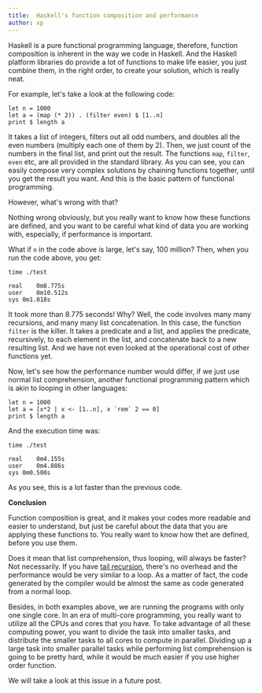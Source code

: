 ```yaml
---
title:  Haskell's function composition and performance
author: xp
---
```

Haskell is a pure functional programming language, therefore, function composition is inherent in the way we code in Haskell. And the Haskell platform libraries do provide a lot of functions to make life easier, you just combine them, in the right order, to create your solution, which is really neat.

For example, let's take a look at the following code:

```
let n = 1000
let a = (map (* 2)) . (filter even) $ [1..n]
print $ length a
```

It takes a list of integers, filters out all odd numbers, and doubles all the even numbers (multiply each one of them by 2). Then, we just count of the numbers in the final list, and print out the result. The functions `map`, `filter`, `even` etc, are all provided in the standard library. As you can see, you can easily compose very complex solutions by chaining functions together, until you get the result you want. And this is the basic pattern of functional programming.

However, what's wrong with that?

Nothing wrong obviously, but you really want to know how these functions are defined, and you want to be careful what kind of data you are working with, especially, if performance is important.

What if `n` in the code above is large, let's say, 100 million? Then, when you run the code above, you get:

```
time ./test

real	0m8.775s
user	0m10.512s
sys	0m1.018s
```

It took more than 8.775 seconds! Why? Well, the code involves many many recursions, and many many list concatenation. In this case, the function `filter` is the killer. It takes a predicate and a list, and applies the predicate, recursively, to each element in the list, and concatenate back to a new resulting list. And we have not even looked at the operational cost of other functions yet.

Now, let's see how the performance number would differ, if we just use normal list comprehension, another functional programming pattern which is akin to looping in other languages:

```
let n = 1000
let a = [x*2 | x <- [1..n], x `rem` 2 == 0]
print $ length a
```

And the execution time was:

```
time ./test

real	0m4.155s
user	0m4.886s
sys	0m0.500s
```

As you see, this is a lot faster than the previous code.

<strong>Conclusion</strong>

Function composition is great, and it makes your codes more readable and easier to understand, but just be careful about the data that you are applying these functions to. You really want to know how thet are defined, before you use them.

Does it mean that list comprehension, thus looping, will always be faster? Not necessarily. If you have [tail recursion](href="https://en.wikipedia.org/wiki/Tail_call"), there's no overhead and the performance would be very similar to a loop. As a matter of fact, the code generated by the compiler would be almost the same as code generated from a normal loop.

Besides, in both examples above, we are running the programs with only one single core. In an era of multi-core programming, you really want to utilize all the CPUs and cores that you have. To take advantage of all these computing power, you want to divide the task into smaller tasks, and distribute the smaller tasks to all cores to compute in parallel. Dividing up a large task into smaller parallel tasks while performing list comprehension is going to be pretty hard, while it would be much easier if you use higher order function.

We will take a look at this issue in a future post.
